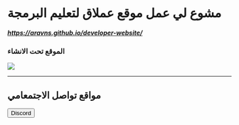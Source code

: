 <h1>
    مشوع لي عمل موقع عملاق لتعليم البرمجة 
</h1>

***https://aravns.github.io/developer-website/***
<h3>
    الموقع تحت الانشاء
</h3>

<img src="https://images-ext-1.discordapp.net/external/2j3e2H6mV4L8Dueu4fg_ao7ugAm8OcpTRHkzDpXaFkY/%3Fsize%3D1024/https/cdn.discordapp.com/icons/820757242214481940/a_a335871c2b50bd75b4c11646550f8f6c.gif" />
<hr>
<h2 style='text-algin: center'>
    مواقع تواصل الاجتمعامي
</h2>

<a href='https://discord.gg/cccKgYwyJt'>
   <button>
        Discord 
   </button>
</a>
